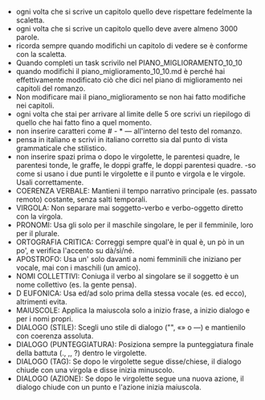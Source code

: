 - ogni volta che si scrive un capitolo quello deve rispettare fedelmente la scaletta.
- ogni volta che si scrive un capitolo quello deve avere almeno 3000 parole.
- ricorda sempre quando modifichi un capitolo di vedere se è conforme con la scaletta.
- Quando completi un task scrivilo nel PIANO_MIGLIORAMENTO_10_10
- quando modifichi il piano_miglioramento_10_10.md è perché hai effettivamente modificato ciò che dici nel piano di miglioramento nei capitoli del romanzo.
- Non modificare mai il piano_miglioramento se non hai fatto modifiche nei capitoli.
- ogni volta che stai per arrivare al limite delle 5 ore scrivi un riepilogo di quello che hai fatto fino a quel momento.
- non inserire caratteri come # - * — all'interno del testo del romanzo.
- pensa in italiano e scrivi in italiano corretto sia dal punto di vista grammaticale che stilistico.
- non inserire spazi prima o dopo le virgolette, le parentesi quadre, le parentesi tonde, le graffe, le doppi graffe, le doppi parentesi quadre. 
 -so come si usano i due punti le virgolette e il punto e virgola e le virgole. Usali correttamente.
- COERENZA VERBALE: Mantieni il tempo narrativo principale (es. passato remoto) costante, senza salti temporali.
- VIRGOLA: Non separare mai soggetto-verbo e verbo-oggetto diretto con la virgola.
- PRONOMI: Usa gli solo per il maschile singolare, le per il femminile, loro per il plurale.
- ORTOGRAFIA CRITICA: Correggi sempre qual'è in qual è, un pò in un po', e verifica l'accento su dà/sì/né.
- APOSTROFO: Usa un' solo davanti a nomi femminili che iniziano per vocale, mai con i maschili (un amico).
- NOMI COLLETTIVI: Coniuga il verbo al singolare se il soggetto è un nome collettivo (es. la gente pensa).
- D EUFONICA: Usa ed/ad solo prima della stessa vocale (es. ed ecco), altrimenti evita.
- MAIUSCOLE: Applica la maiuscola solo a inizio frase, a inizio dialogo e per i nomi propri.
- DIALOGO (STILE): Scegli uno stile di dialogo ("", «» o —) e mantienilo con coerenza assoluta.
- DIALOGO (PUNTEGGIATURA): Posiziona sempre la punteggiatura finale della battuta (., ,, ?) dentro le virgolette.
- DIALOGO (TAG): Se dopo le virgolette segue disse/chiese, il dialogo chiude con una virgola e disse inizia minuscolo.
- DIALOGO (AZIONE): Se dopo le virgolette segue una nuova azione, il dialogo chiude con un punto e l'azione inizia maiuscola.